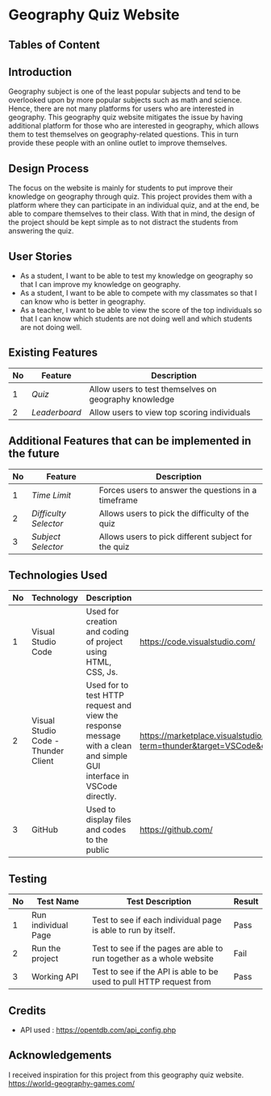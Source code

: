 # Geography Quiz Website
## Tables of Content

## Introduction
Geography subject is one of the least popular subjects and tend to be overlooked upon by more popular subjects such as math and science. Hence, there are not many platforms for users who are interested in geography. This geography quiz website mitigates the issue by having additional platform for those who are interested in geography, which allows them to test themselves on geography-related questions. This in turn provide these people with an online outlet to improve themselves.

## Design Process
The focus on the website is mainly for students to put improve their knowledge on geography through quiz.
This project provides them with a platform where they can participate in an individual quiz, and at the end, be able to compare themselves to their class.
With that in mind, the design of the project should be kept simple as to not distract the students from answering the quiz.

## User Stories
* As a student, I want to be able to test my knowledge on geography so that I can improve my knowledge on geography.
* As a student, I want to be able to compete with my classmates so that I can know who is better in geography.
* As a teacher, I want to be able to view the score of the top individuals so that I can know which students are not doing well and which students are not doing well.

## Existing Features
No | Feature | Description
------------ | ------------ | ------------
1 | _Quiz_ | Allow users to test themselves on geography knowledge
2 | _Leaderboard_ | Allow users to view top scoring individuals

## Additional Features that can be implemented in the future
No | Feature | Description
------------ | ------------ | ------------
1 | _Time Limit_ | Forces users to answer the questions in a timeframe
2 | _Difficulty Selector_ | Allows users to pick the difficulty of the quiz
3 | _Subject Selector_ | Allows users to pick different subject for the quiz

## Technologies Used
No | Technology | Description | Link
------------ | ------------ | ------------ | ------------
1 | Visual Studio Code | Used for creation and coding of project using HTML, CSS, Js. | https://code.visualstudio.com/
2 | Visual Studio Code - Thunder Client | Used for to test HTTP request and view the response message with a clean and simple GUI interface in VSCode directly. | https://marketplace.visualstudio.com/search?term=thunder&target=VSCode&category=All%20categories&sortBy=Relevance
3 | GitHub | Used to display files and codes to the public | https://github.com/


## Testing
No | Test Name | Test Description | Result
------------ | ------------ | ------------ | ------------
1 | Run individual Page | Test to see if each individual page is able to run by itself. | Pass
2 | Run the project | Test to see if the pages are able to run together as a whole website | Fail 
3 | Working API | Test to see if the API is able to be used to pull HTTP request from | Pass

## Credits
* API used : https://opentdb.com/api_config.php

## Acknowledgements
I received inspiration for this project from this geography quiz website. https://world-geography-games.com/
